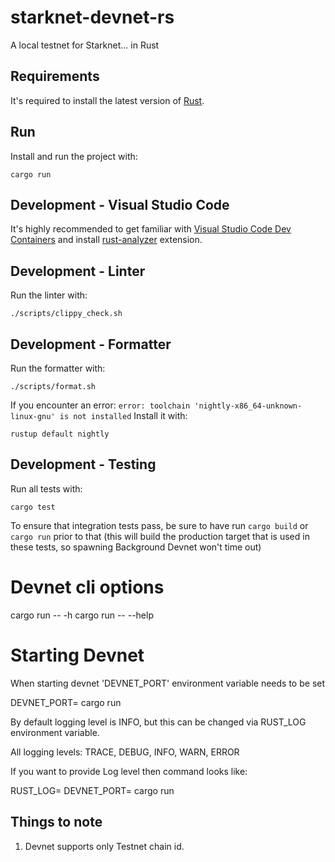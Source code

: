# starknet-devnet-rs

A local testnet for Starknet... in Rust

## Requirements

It's required to install the latest version of [Rust](https://www.rust-lang.org/tools/install).

## Run

Install and run the project with:

```
cargo run
```

## Development - Visual Studio Code

It's highly recommended to get familiar with [Visual Studio Code Dev Containers](https://code.visualstudio.com/docs/devcontainers/create-dev-container#_dockerfile) and install [rust-analyzer](https://code.visualstudio.com/docs/languages/rust) extension.

## Development - Linter

Run the linter with:

```
./scripts/clippy_check.sh
```

## Development - Formatter

Run the formatter with:

```
./scripts/format.sh
```

If you encounter an error: `error: toolchain 'nightly-x86_64-unknown-linux-gnu' is not installed`
Install it with:

```
rustup default nightly
```

## Development - Testing

Run all tests with:

```
cargo test
```

To ensure that integration tests pass, be sure to have run `cargo build` or `cargo run` prior to that (this will build the production target that is used in these tests, so spawning Background Devnet won't time out)

# Devnet cli options

cargo run -- -h
cargo run -- --help

# Starting Devnet

When starting devnet 'DEVNET_PORT' environment variable needs to be set

DEVNET_PORT=<port> cargo run

By default logging level is INFO, but this can be changed via RUST_LOG environment variable.

All logging levels: TRACE, DEBUG, INFO, WARN, ERROR

If you want to provide Log level then command looks like:

RUST_LOG=<level> DEVNET_PORT=<port> cargo run

## Things to note

1. Devnet supports only Testnet chain id.
